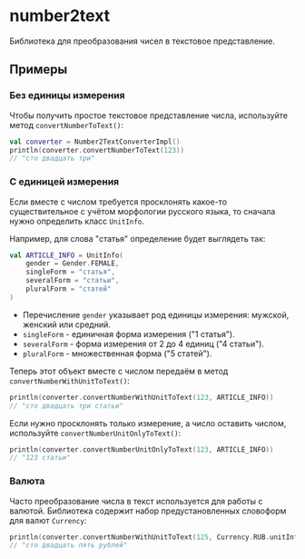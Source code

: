 # number2text
Библиотека для преобразования чисел в текстовое представление.

## Примеры
### Без единицы измерения
Чтобы получить простое текстовое представление числа, используйте метод `convertNumberToText()`:
```kotlin
val converter = Number2TextConverterImpl()
println(converter.convertNumberToText(123))
// "сто двадцать три"
```

### С единицей измерения
Если вместе с числом требуется просклонять какое-то существительное с учётом морфологии русского языка, то сначала нужно определить класс `UnitInfo`.

Например, для слова "статья" определение будет выглядеть так:

```kotlin
val ARTICLE_INFO = UnitInfo(
    gender = Gender.FEMALE,
    singleForm = "статья",
    severalForm = "статьи",
    pluralForm = "статей"
)
```

* Перечисление `gender` указывает род единицы измерения: мужской, женский или средний.
* `singleForm` - единичная форма измерения ("1 статья").
* `severalForm` - форма измерения от 2 до 4 единиц ("4 статьи").
* `pluralForm` - множественная форма ("5 статей").

Теперь этот объект вместе с числом передаём в метод `convertNumberWithUnitToText()`:
```kotlin
println(converter.convertNumberWithUnitToText(123, ARTICLE_INFO))
// "сто двадцать три статьи"
```

Если нужно просклонять только измерение, а число оставить числом, используйте `convertNumberUnitOnlyToText()`:
```kotlin
println(converter.convertNumberUnitOnlyToText(123, ARTICLE_INFO))
// "123 статьи"
```

### Валюта
Часто преобразование числа в текст используется для работы с валютой. Библиотека содержит набор предустановленных словоформ для валют `Currency`:

```kotlin
println(converter.convertNumberWithUnitToText(125, Currency.RUB.unitInfo))
// "сто двадцать пять рублей"
```
